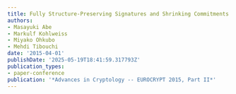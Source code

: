 ```yaml
---
title: Fully Structure-Preserving Signatures and Shrinking Commitments
authors:
- Masayuki Abe
- Markulf Kohlweiss
- Miyako Ohkubo
- Mehdi Tibouchi
date: '2015-04-01'
publishDate: '2025-05-19T18:41:59.317793Z'
publication_types:
- paper-conference
publication: '*Advances in Cryptology -- EUROCRYPT 2015, Part II*'
---
```

